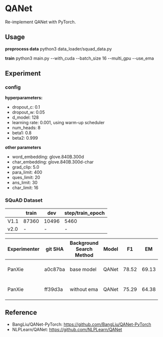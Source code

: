 # QANet

Re-implement QANet with PyTorch.

## Usage

**preprocess data**
python3 data_loader/squad_data.py

**train**
python3 main.py --with_cuda --batch_size 16 --multi_gpu --use_ema

## Experiment

### config
**hyperparameters:**
- dropout_c: 0.1
- dropout_w: 0.05
- d_model: 128
- learning rate: 0.001, using warm-up scheduler
- num_heads: 8
- beta1: 0.8
- beta2: 0.999

**other parameters**
- word_embedding: glove.840B.300d
- char_embedding: glove.840B.300d-char
- grad_clip: 5.0
- para_limit: 400
- ques_limit: 20
- ans_limit: 30
- char_limit: 16

### SQuAD Dataset
||train|dev|step/train_epoch|
|--|--|--|---|
|V1.1|87360|10496|5460|
|v2.0|-|-|-|

|Experimenter|git SHA|Background Search Method|Model|F1|EM|Notes|examples/seconds|
|--|--|--|--|---|---|--|--|
|PanXie|a0c87ba|base model|QANet|78.52|69.13|static PosEnocder, patience 30|35/s|
|PanXie|ff39d3a|without ema|QANet|75.29|64.38|static PosEnocder, patience 19|35/s|



## Reference
- BangLiu/QANet-PyTorch: https://github.com/BangLiu/QANet-PyTorch
- NLPLearn/QANet: https://github.com/NLPLearn/QANet

